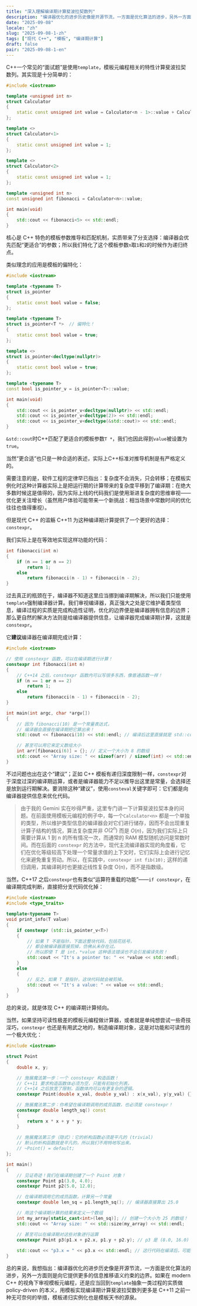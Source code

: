 ```yaml
---
title: "深入理解编译期计算斐波拉契数列"
description: "编译器优化的进步历史像是开源节流，一方面是优化算法的进步，另外一方面则是向它提供更多的信息推移语义约束的边界。如果在 modern C++ 的视角下审视模板元编程，还是应当回到模板抽象一类过程的实质做 policy-driven 的本义，用模板实现编译期计算斐波拉契数列更多是 C++11 之前一种无可奈何的举措。"
date: "2025-09-08"
locale: "zh"
slug: "2025-09-08-1-zh"
tags: ["现代 C++", "模板", "编译期计算"]
draft: false
pair: "2025-09-08-1-en"
---
```


C++一个常见的“面试题”是使用`template`，模板元编程相关的特性计算斐波拉契数列。其实现是十分简单的：

```cpp
#include <iostream>

template <unsigned int n>
struct Calculator
{
    static const unsigned int value = Calculator<n - 1>::value + Calculator<n - 2>::value;
};

template <>
struct Calculator<1>
{
    static const unsigned int value = 1;
};

template <>
struct Calculator<2>
{
    static const unsigned int value = 1;
};

template <unsigned int n>
const unsigned int fibonacci = Calculator<n>::value;

int main(void)
{
    std::cout << fibonacci<5> << std::endl;
}
```

核心是 C++ 特色的模板参数推导和匹配机制，实质带来了分支选择：编译器会优先匹配“更适合”的参数；所以我们特化了这个模板参数`n`取`1`和`2`的时候作为递归终点。

类似理念的应用是模板的偏特化：

```cpp
#include <iostream>

template <typename T>
struct is_pointer
{
    static const bool value = false;
};

template <typename T>
struct is_pointer<T *>  // 偏特化！
{
    static const bool value = true;
};

template <>
struct is_pointer<decltype(nullptr)>
{
    static const bool value = true;
};

template <typename T>
const bool is_pointer_v = is_pointer<T>::value;

int main(void)
{
    std::cout << is_pointer_v<decltype(nullptr)> << std::endl;
    std::cout << is_pointer_v<decltype(2)> << std::endl;
    std::cout << is_pointer_v<decltype(&std::cout)> << std::endl;
}
```

`&std::cout`时C++匹配了更适合的模板参数`T *`，我们也因此得到`value`被设置为`true`。  

当然“更合适”也只是一种合适的表述，实际上C++标准对推导机制是有严格定义的。

需要注意的是，软件工程的定律早已指出：复杂度不会消失，只会转移；在模板实例化时这种计算器实际上是把运行期的计算带来的复杂度平移到了编译期：在绝大多数时候这是值得的，因为实际上线的代码我们是使用渐进复杂度的思维审视——优化更关注增长（虽然用户体验可能带来一个新挑战：相当场景中常数时间的优化往往也值得重视）。

但是现代 C++ 的滥觞 C++11 为这种编译期计算提供了一个更好的选择：`constexpr`。

我们实际上是在等效地实现这样功能的代码：

```cpp
int fibonacci(int n)
{
    if (n == 1 or n == 2)
        return 1;
    else
        return fibonacci(n - 1) + fibonacci(n - 2);
}
```

过去真正的瓶颈在于，编译器不知道这里应当挪到编译期解决，所以我们只能使用`template`强制编译器计算。我们审视编译器，真正强大之处是它维护着类型信息，编译过程的实质是完成构造性证明，优化的边界便是编译器拥有信息的边界；那么更自然的解决方法则是给编译器提供信息，让编译器完成编译期计算，这就是`constexpr`。

它**建议**编译器在编译期完成计算：

```cpp
#include <iostream>

// 使用 constexpr 函数，可以在编译期进行计算！
constexpr int fibonacci(int n)
{
    // C++14 之后，constexpr 函数内可以写很多东西，像普通函数一样！
    if (n == 1 or n == 2)
        return 1;
    else
        return fibonacci(n - 1) + fibonacci(n - 2);
}

int main(int argc, char *argv[])
{
    // 因为 fibonacci(10) 是一个常量表达式，
    // 编译器会直接在编译期把它算出来！
    std::cout << fibonacci(10) << std::endl; // 编译后这里直接就是 std::cout << 55 << std::endl;

    // 甚至可以用它来定义数组大小
    int arr[fibonacci(6)] = {}; // 定义一个大小为 8 的数组
    std::cout << "Array size: " << sizeof(arr) / sizeof(int) << std::endl;
}
```

不过问题也出在这个“建议”；正如 C++ 模板有递归深度限制一样，`constexpr`对于深度过深的编译期运算，或者是编译器能力不足以推导出这里是常量，会选择还是放到运行期解决。要消除这种“建议”，使用`consteval`关键字即可：它们都是向编译器提供信息来优化代码。  

> 由于我的 Gemini 实在吵得严重，这里专门讲一下计算斐波拉契本身的问题。在前面使用模板元编程的例子中，每一个`Calculator<n>` 都是一个单独的类型，所以维护类型信息的编译器会对它们进行储存，因而不会出现重复计算子结构的情况，算法复杂度并非 $O(2^n)$ 而是 $O(n)$，因为我们实际上只需要计算从 1 到 n 的所有情况一次，而通常的 RAM 模型随机访问是常数时间。而在后面的 `constexpr` 的方法中，现代主流编译器实现的角度看，它们在优化等级较高下处理一个常量求值的上下文时，它们实际上会进行记忆化来避免重复劳动。所以，在实践中，`constexpr int fib(10);` 这样的递归调用，其编译耗时也更接近线性复杂度 O(n)，而不是指数级。

当然，C++17 之后`constexpr`也有类似“运算符重载的功能”——`if constexpr`，在编译期完成判断，直接把分支代码优化掉：

```cpp
#include <iostream>
#include <type_traits>

template<typename T>
void print_info(T value) 
{
    if constexpr (std::is_pointer_v<T>) 
    {
        // 如果 T 不是指针，下面这整块代码，包括花括号，
        // 都会被编译器直接剪掉，仿佛从未存在过。
        // 所以即使 T 是 int，*value 这种语法错误也不会引发编译失败！
        std::cout << "It's a pointer to: " << *value << std::endl;
    } 
    else 
    {
        // 反之，如果 T 是指针，这块代码就会被剪掉。
        std::cout << "It's a value: " << value << std::endl;
    }
}
```

总的来说，就是体现 C++ 的编译期计算倾向。

当然，如果坚持可读性极差的模板元编程做计算器，或者就是单纯想尝试一些奇技淫巧，`constexpr` 也还是有用武之地的，制造编译期对象，这是对功能和可读性的一个极大优化：

```cpp
#include <iostream>

struct Point 
{
    double x, y;

    // 施展魔法第一步：一个 constexpr 构造函数！
    // C++11 要求构造函数体必须为空，只能有初始化列表。
    // C++14 之后放宽了限制，函数体内可以有更复杂的逻辑。
    constexpr Point(double x_val, double y_val) : x(x_val), y(y_val) {}

    // 施展魔法第二步：你希望在编译期调用的成员函数，也必须是 constexpr！
    constexpr double length_sq() const 
    {
        return x * x + y * y;
    }
    
    // 施展魔法第三步（隐式）：它的析构函数必须是平凡的 (trivial)
    // 默认的析构函数就是平凡的，所以我们不用特地写出来。
    // ~Point() = default;
};

int main() 
{
    // 见证奇迹！我们在编译期创建了一个 Point 对象！
    constexpr Point p1(3.0, 4.0);
    constexpr Point p2(5.0, 12.0);

    // 在编译期调用它的成员函数，计算另一个常量
    constexpr double len_sq = p1.length_sq(); // 编译器直接算出 25.0

    // 用这个编译期计算的结果来定义一个数组
    int my_array[static_cast<int>(len_sq)]; // 创建一个大小为 25 的数组！
    std::cout << "Array size: " << std::size(my_array) << std::endl;

    // 甚至可以在编译期对这些对象进行运算
    constexpr Point p3(p1.x + p2.x, p1.y + p2.y); // p3 是 (8.0, 16.0)
    
    std::cout << "p3.x = " << p3.x << std::endl; // 这行代码在编译后，可能直接变成了 std::cout << "p3.x = " << 8.0 << std::endl;
}
```

总的来说，我想指出：编译器优化的进步历史像是开源节流，一方面是优化算法的进步，另外一方面则是向它提供更多的信息推移语义约束的边界。如果在 modern C++ 的视角下审视模板元编程，还是应当回到`template`抽象一类过程的实质做 policy-driven 的本义，用模板实现编译期计算斐波拉契数列更多是 C++11 之前一种无可奈何的举措，模板递归实例化也是模板天书的源泉。
